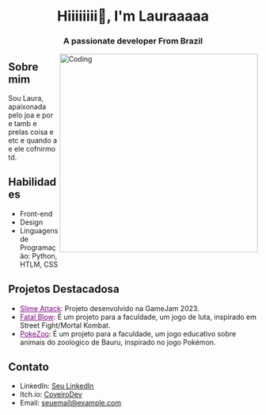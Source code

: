 <h1 align="center">Hiiiiiiii👋, I'm Lauraaaaa</h1>
<h3 align="center">A passionate developer From Brazil</h3>
<img align="right" alt="Coding" width="400" src="https://media2.giphy.com/media/v1.Y2lkPTc5MGI3NjExM25qejNsZmcyeHFvaGE1MmlxM2R1a3c2djlsMWNudDVuMnVna2dheCZlcD12MV9pbnRlcm5hbF9naWZfYnlfaWQmY3Q9cw/w3iww155weRF3K7bd5/giphy.gif">


## Sobre mim
Sou Laura, apaixonada pelo joa e por e tamb e prelas coisa e etc e quando a e ele cofnirmo td.


## Habilidades
- Front-end
- Design
- Linguagens de Programação: Python, HTLM, CSS

## Projetos Destacadosa

- <a href="https://corveiro.itch.io/slime-attack" style="color:purple">Slime Attack</a>: Projeto desenvolvido na GameJam 2023.
- <a href="https://github.com/CoveiroDev/Fatal-Blow" style="color:purple">Fatal Blow</a>: É um projeto para a faculdade, um jogo de luta, inspirado em Street Fight/Mortal Kombat.
- <a href="https://github.com/CoveiroDev/PoKe-Zoo" style="color:purple">PokeZoo</a>: É um projeto para a faculdade, um jogo educativo sobre animais do zoologico de Bauru, inspirado no jogo Pokémon.

## Contato
- LinkedIn: [Seu LinkedIn](link_para_o_seu_perfil)
- Itch.io: [CoveiroDev](https://corveiro.itch.io/)
- Email: seuemail@example.com
